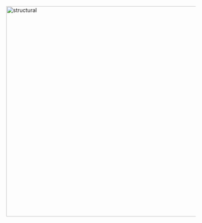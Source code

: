 <img width="560" alt="structural" src="https://user-images.githubusercontent.com/94223070/143044403-d27d00ff-0eb1-4a7d-a2f3-6adbe9971f58.png">

